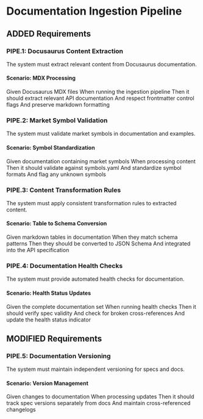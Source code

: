 # Documentation Ingestion Pipeline

## ADDED Requirements

### PIPE.1: Docusaurus Content Extraction
The system must extract relevant content from Docusaurus documentation.

#### Scenario: MDX Processing
Given Docusaurus MDX files
When running the ingestion pipeline
Then it should extract relevant API documentation
And respect frontmatter control flags
And preserve markdown formatting

### PIPE.2: Market Symbol Validation
The system must validate market symbols in documentation and examples.

#### Scenario: Symbol Standardization
Given documentation containing market symbols
When processing content
Then it should validate against symbols.yaml
And standardize symbol formats
And flag any unknown symbols

### PIPE.3: Content Transformation Rules
The system must apply consistent transformation rules to extracted content.

#### Scenario: Table to Schema Conversion
Given markdown tables in documentation
When they match schema patterns
Then they should be converted to JSON Schema
And integrated into the API specification

### PIPE.4: Documentation Health Checks
The system must provide automated health checks for documentation.

#### Scenario: Health Status Updates
Given the complete documentation set
When running health checks
Then it should verify spec validity
And check for broken cross-references
And update the health status indicator

## MODIFIED Requirements

### PIPE.5: Documentation Versioning
The system must maintain independent versioning for specs and docs.

#### Scenario: Version Management
Given changes to documentation
When processing updates
Then it should track spec versions separately from docs
And maintain cross-referenced changelogs